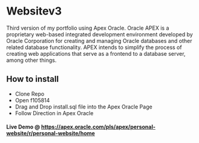 # Websitev3
 Third version of my portfolio using Apex Oracle. Oracle APEX is a proprietary web-based integrated development environment developed by Oracle Corporation for creating and managing Oracle databases and other related database functionality. APEX intends to simplify the process of creating web applications that serve as a frontend to a database server, among other things.

## How to install
 - Clone Repo
 - Open f105814
 - Drag and Drop install.sql file into the Apex Oracle Page 
 - Follow Direction in Apex Oracle

#### **Live Demo** @ **https://apex.oracle.com/pls/apex/personal-website/r/personal-website/home**

